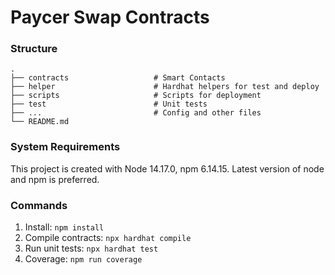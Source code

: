 # Paycer Swap Contracts

### Structure

    .
    ├── contracts                   # Smart Contacts
    ├── helper                      # Hardhat helpers for test and deploy
    ├── scripts                     # Scripts for deployment
    ├── test                        # Unit tests
    ├── ...                         # Config and other files
    └── README.md

### System Requirements

This project is created with Node 14.17.0, npm 6.14.15.
Latest version of node and npm is preferred.

### Commands

1. Install: `npm install`
2. Compile contracts: `npx hardhat compile`
3. Run unit tests: `npx hardhat test`
4. Coverage: `npm run coverage`
